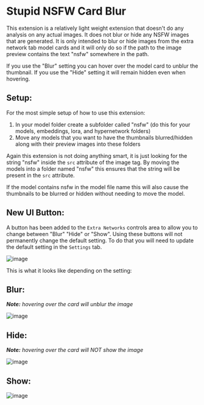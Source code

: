 # Stupid NSFW Card Blur

This extension is a relatively light weight extension that doesn't do any analysis on any actual images. It does not blur or hide any NSFW images that are generated. It is only intended to blur or hide images from the extra network tab model cards and it will only do so if the path to the image preview contains the text "nsfw" somewhere in the path.

If you use the "Blur" setting you can hover over the model card to unblur the thumbnail. If you use the "Hide" setting it will remain hidden even when hovering.

## Setup:

For the most simple setup of how to use this extension:

1. In your model folder create a subfolder called "nsfw" (do this for your models, embeddings, lora, and hypernetwork folders)
2. Move any models that you want to have the thumbnails blurred/hidden along with their preview images into these folders

Again this extension is not doing anything smart, it is just looking for the string "nsfw" inside the `src` attribute of the image tag. By moving the models into a folder named "nsfw" this ensures that the string will be present in the `src` attribute.

If the model contains nsfw in the model file name this will also cause the thumbnails to be blurred or hidden without needing to move the model.

## New UI Button:

A button has been added to the `Extra Networks` controls area to allow you to change between "Blur" "Hide" or "Show". Using these buttons will not permanently change the default setting. To do that you will need to update the default setting in the `Settings` tab.

![image](https://github.com/user-attachments/assets/5b8d84eb-33eb-4183-9035-819ae91cc545)

This is what it looks like depending on the setting:

## Blur:
***Note:*** *hovering over the card will unblur the image*

![image](https://github.com/user-attachments/assets/9c1bb440-18c0-490a-8113-415302410ee7)

## Hide:
***Note:*** *hovering over the card will *NOT* show the image*

![image](https://github.com/user-attachments/assets/5ca81257-68d5-4c29-bac5-f3f60199f790)

## Show:

![image](https://github.com/user-attachments/assets/d86af94c-4cb8-4a6e-986c-0c75548b457e)
